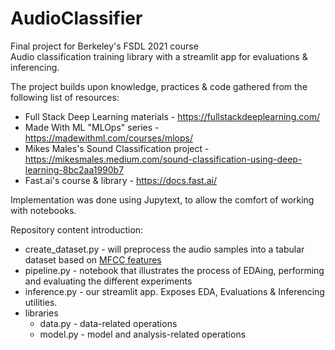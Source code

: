 # AudioClassifier
Final project for Berkeley's FSDL 2021 course  
Audio classification training library with a streamlit app for evaluations & inferencing.  

The project builds upon knowledge, practices & code gathered from the following list of resources:
- Full Stack Deep Learning materials - https://fullstackdeeplearning.com/
- Made With ML "MLOps" series - https://madewithml.com/courses/mlops/
- Mikes Males's Sound Classification project - https://mikesmales.medium.com/sound-classification-using-deep-learning-8bc2aa1990b7
- Fast.ai's course & library - https://docs.fast.ai/

Implementation was done using Jupytext, to allow the comfort of working with notebooks.  

Repository content introduction:
- create_dataset.py - will preprocess the audio samples into a tabular dataset based on [MFCC features](https://en.wikipedia.org/wiki/Mel-frequency_cepstrum)
- pipeline.py - notebook that illustrates the process of EDAing, performing and evaluating the different experiments
- inference.py - our streamlit app. Exposes EDA, Evaluations & Inferencing utilities.
- libraries
    - data.py - data-related operations
    - model.py - model and analysis-related operations